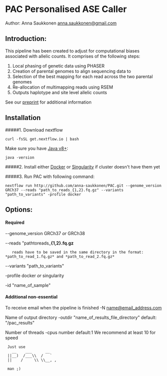# PAC **P**ersonalised **A**SE **C**aller
Author: Anna Saukkonen
anna.saukkonen@gmail.com

## Introduction:

This pipeline has been created to adjust for computational biases associated with allelic counts.
It comprises of the following steps:
1.	Local phasing of genetic data using PHASER
2.	Creation of parental genomes to align sequencing data to
3.	Selection of the best mapping for each read across the two parental genomes
4.	Re-allocation of multimapping reads using RSEM
5.	Outputs haplotype and site level allelic counts

See our [preprint](https://www.biorxiv.org/content/10.1101/2021.07.13.452202v1) for additional information



## Installation
#####1. Download nextflow

`curl -fsSL get.nextflow.io | bash`

Make sure you have [Java v8+](https://www.oracle.com/java/technologies/javase-downloads.html):

`java -version`

#####2. Install either [Docker]((https://docs.docker.com/get-docker/)) or [Singularity](https://sylabs.io/guides/3.0/user-guide/installation.html) if cluster doesn't have them yet

#####3. Run PAC with following command:

`nextflow run http://github.com/anna-saukkonen/PAC.git --genome_version GRCh37 --reads "path_to_reads_{1,2}.fq.gz" --variants "path_to_variants" -profile docker`




## Options:

#### Required
--genome_version 
       GRCh37 *or*
       GRCh38

--reads 
       "pathtoreads_**{1,2}.fq.gz**
       
       reads have to be saved in the same directory in the format: *path_to_read_1.fq.gz* and *path_to_read_2.fq.gz*


--variants "path_to_variants"

-profile 
       docker *or*
       singularity
       
-id
       "name_of_sample"       


#### Additional non-essential
To receive email when the pipeline is finished
-N
       name@email_address.com

Name of output directory
-outdir 
       "name_of_results_file_directory"
       default: "/pac_results"
       
Number of threads
-cpus
       number
       default:1
       We recommend at least 10 for speed



```
 Just use
   __    ___      __
 ||__)  /___\\  /   `
 ||    /     \\ \\__, ,

 man ;)
 ```